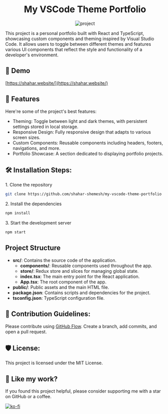 
<h1 align="center">My VSCode Theme Portfolio</h1>

<p align="center"><img src="https://github.com/user-attachments/assets/af2968e7-a0fc-4b14-b787-a76274c4eb61" alt="project"></p>

<p>This project is a personal portfolio built with React and TypeScript, showcasing custom components and theming inspired by Visual Studio Code. It allows users to toggle between different themes and features various UI components that reflect the style and functionality of a developer's environment.</p>

<h2>🚀 Demo</h2>

[https://shahar.website/](https://shahar.website/)

<h2>🧐 Features</h2>

Here're some of the project's best features:

* Theming: Toggle between light and dark themes, with persistent settings stored in local storage.
* Responsive Design: Fully responsive design that adapts to various screen sizes.
* Custom Components: Reusable components including headers, footers, navigations, and more.
* Portfolio Showcase: A section dedicated to displaying portfolio projects.

<h2>🛠️ Installation Steps:</h2>

<p>1. Clone the repository</p>

```bash
git clone https://github.com/shahar-shemesh/my-vscode-theme-portfolio
```

<p>2. Install the dependencies</p>

```bash
npm install
```

<p>3. Start the development server</p>

```bash
npm start
```

<h2>Project Structure</h2>

- **src/**: Contains the source code of the application.
  - **components/**: Reusable components used throughout the app.
  - **store/**: Redux store and slices for managing global state.
  - **index.tsx**: The main entry point for the React application.
  - **App.tsx**: The root component of the app.
- **public/**: Public assets and the main HTML file.
- **package.json**: Contains scripts and dependencies for the project.
- **tsconfig.json**: TypeScript configuration file.

<h2>🍰 Contribution Guidelines:</h2>

Please contribute using [GitHub Flow](https://guides.github.com/introduction/flow/). Create a branch, add commits, and open a pull request.

<h2>🛡️ License:</h2>

This project is licensed under the MIT License.

<h2>💖 Like my work?</h2>

If you found this project helpful, please consider supporting me with a star on GitHub or a coffee.

[![ko-fi](https://ko-fi.com/img/githubbutton_sm.svg)](https://ko-fi.com/T6T24KNL5)

